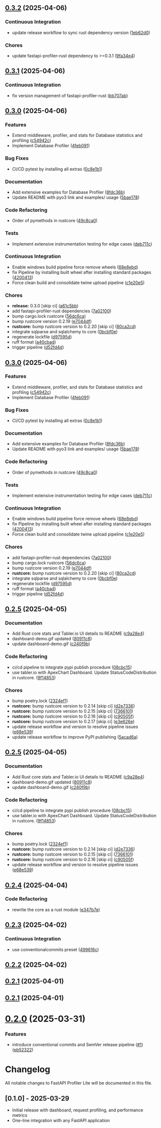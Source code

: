 ## [0.3.2](https://github.com/al91liwo/fastapi-profiler-lite/compare/v0.3.1...v0.3.2) (2025-04-06)


### Continuous Integration

* update release workflow to sync rust dependency version ([1eb62d0](https://github.com/al91liwo/fastapi-profiler-lite/commit/1eb62d0b6ce42409f7f2595906cd3313679cdff1))


### Chores

* update fastapi-profiler-rust dependency to >=0.3.1 ([9fa34e4](https://github.com/al91liwo/fastapi-profiler-lite/commit/9fa34e4cf45bc7a8cc498be1cec1d59b1017ac7b))

## [0.3.1](https://github.com/al91liwo/fastapi-profiler-lite/compare/v0.3.0...v0.3.1) (2025-04-06)


### Continuous Integration

* fix version management of fastapi-profiler-rust ([bb707ab](https://github.com/al91liwo/fastapi-profiler-lite/commit/bb707ab60b1c13f3c15e324e6392c7481659bc90))

## [0.3.0](https://github.com/al91liwo/fastapi-profiler-lite/compare/v0.2.5...v0.3.0) (2025-04-06)


### Features

* Extend middleware, profiler, and stats for Database statistics and profiling ([c54942c](https://github.com/al91liwo/fastapi-profiler-lite/commit/c54942cd308e14b2250c87e4814ec151526e3067))
* Implement Database Profiler ([4feb091](https://github.com/al91liwo/fastapi-profiler-lite/commit/4feb091bd55189c6f127e4d48074dd775e6a6845))


### Bug Fixes

* CI/CD pytest by installing all extras ([0c8e1b1](https://github.com/al91liwo/fastapi-profiler-lite/commit/0c8e1b160e8ff66c95832a8703d110722439e327))


### Documentation

* Add extensive examples for Database Profiler ([8fdc36b](https://github.com/al91liwo/fastapi-profiler-lite/commit/8fdc36b918c338355653b7172fe88cacf4882894))
* Update README with pyo3 link and examples/ usage ([5bae178](https://github.com/al91liwo/fastapi-profiler-lite/commit/5bae1784d4d19c928ae3c62c29bc56c108def62f))


### Code Refactoring

* Order of pymethods in rustcore ([49c8ca0](https://github.com/al91liwo/fastapi-profiler-lite/commit/49c8ca0d7a312c153df2b734118987d77993b794))


### Tests

* Implement extensive instrumentation testing for edge cases ([deb711c](https://github.com/al91liwo/fastapi-profiler-lite/commit/deb711c0b44d934bf9ce92e8d0817d3c71861d97))


### Continuous Integration

* Enable windows build pipeline force remove wheels ([68e8ebd](https://github.com/al91liwo/fastapi-profiler-lite/commit/68e8ebdd47f1243a0efc00462a89f9cac944cf6c))
* fix Pipeline by installing built wheel after installing standard packages ([4200413](https://github.com/al91liwo/fastapi-profiler-lite/commit/42004139b61ca1762c2644a6fda50f920d85618f))
* Force clean build and consolidate twine upload pipeline ([c1e20e5](https://github.com/al91liwo/fastapi-profiler-lite/commit/c1e20e55e14df978176c50f1c327a4be69bb75f1))


### Chores

* **release:** 0.3.0 [skip ci] ([a61c5bb](https://github.com/al91liwo/fastapi-profiler-lite/commit/a61c5bbe4ab042b0e271ca14279d6231239df840))
* add fastapi-profiler-rust dependencies ([7a02100](https://github.com/al91liwo/fastapi-profiler-lite/commit/7a02100e2d92398270e83d66cac8d65d679de622))
* bump cargo.lock rustcore ([56dc6ca](https://github.com/al91liwo/fastapi-profiler-lite/commit/56dc6ca1859e30fcb9b78c9dd7fc83ebd28fca2f))
* bump rustcore version 0.2.19 ([e7044df](https://github.com/al91liwo/fastapi-profiler-lite/commit/e7044df0401872284c412e1e73913ef438e81995))
* **rustcore:** bump rustcore version to 0.2.20 [skip ci] ([80ca2cd](https://github.com/al91liwo/fastapi-profiler-lite/commit/80ca2cd5bc9475aa80196ab5ad0ce99764b678f2))
* integrate sqlparse and sqlalchemy to core ([0bcbf0e](https://github.com/al91liwo/fastapi-profiler-lite/commit/0bcbf0ef24740d3839b8dfbd577fd9aade19c49c))
* regenerate lockfile ([d97595d](https://github.com/al91liwo/fastapi-profiler-lite/commit/d97595dce7f8ceb5afe3ce6a2fe953c33ae2b115))
* ruff format ([a40cbad](https://github.com/al91liwo/fastapi-profiler-lite/commit/a40cbadfbd797a4b8ff6ed5b0ee6fcf962ab14d7))
* trigger pipeline ([d52fd4d](https://github.com/al91liwo/fastapi-profiler-lite/commit/d52fd4dcb920b8f7dfa619593bc571aadcd60a09))

## [0.3.0](https://github.com/al91liwo/fastapi-profiler-lite/compare/v0.2.5...v0.3.0) (2025-04-06)


### Features

* Extend middleware, profiler, and stats for Database statistics and profiling ([c54942c](https://github.com/al91liwo/fastapi-profiler-lite/commit/c54942cd308e14b2250c87e4814ec151526e3067))
* Implement Database Profiler ([4feb091](https://github.com/al91liwo/fastapi-profiler-lite/commit/4feb091bd55189c6f127e4d48074dd775e6a6845))


### Bug Fixes

* CI/CD pytest by installing all extras ([0c8e1b1](https://github.com/al91liwo/fastapi-profiler-lite/commit/0c8e1b160e8ff66c95832a8703d110722439e327))


### Documentation

* Add extensive examples for Database Profiler ([8fdc36b](https://github.com/al91liwo/fastapi-profiler-lite/commit/8fdc36b918c338355653b7172fe88cacf4882894))
* Update README with pyo3 link and examples/ usage ([5bae178](https://github.com/al91liwo/fastapi-profiler-lite/commit/5bae1784d4d19c928ae3c62c29bc56c108def62f))


### Code Refactoring

* Order of pymethods in rustcore ([49c8ca0](https://github.com/al91liwo/fastapi-profiler-lite/commit/49c8ca0d7a312c153df2b734118987d77993b794))


### Tests

* Implement extensive instrumentation testing for edge cases ([deb711c](https://github.com/al91liwo/fastapi-profiler-lite/commit/deb711c0b44d934bf9ce92e8d0817d3c71861d97))


### Continuous Integration

* Enable windows build pipeline force remove wheels ([68e8ebd](https://github.com/al91liwo/fastapi-profiler-lite/commit/68e8ebdd47f1243a0efc00462a89f9cac944cf6c))
* fix Pipeline by installing built wheel after installing standard packages ([4200413](https://github.com/al91liwo/fastapi-profiler-lite/commit/42004139b61ca1762c2644a6fda50f920d85618f))
* Force clean build and consolidate twine upload pipeline ([c1e20e5](https://github.com/al91liwo/fastapi-profiler-lite/commit/c1e20e55e14df978176c50f1c327a4be69bb75f1))


### Chores

* add fastapi-profiler-rust dependencies ([7a02100](https://github.com/al91liwo/fastapi-profiler-lite/commit/7a02100e2d92398270e83d66cac8d65d679de622))
* bump cargo.lock rustcore ([56dc6ca](https://github.com/al91liwo/fastapi-profiler-lite/commit/56dc6ca1859e30fcb9b78c9dd7fc83ebd28fca2f))
* bump rustcore version 0.2.19 ([e7044df](https://github.com/al91liwo/fastapi-profiler-lite/commit/e7044df0401872284c412e1e73913ef438e81995))
* **rustcore:** bump rustcore version to 0.2.20 [skip ci] ([80ca2cd](https://github.com/al91liwo/fastapi-profiler-lite/commit/80ca2cd5bc9475aa80196ab5ad0ce99764b678f2))
* integrate sqlparse and sqlalchemy to core ([0bcbf0e](https://github.com/al91liwo/fastapi-profiler-lite/commit/0bcbf0ef24740d3839b8dfbd577fd9aade19c49c))
* regenerate lockfile ([d97595d](https://github.com/al91liwo/fastapi-profiler-lite/commit/d97595dce7f8ceb5afe3ce6a2fe953c33ae2b115))
* ruff format ([a40cbad](https://github.com/al91liwo/fastapi-profiler-lite/commit/a40cbadfbd797a4b8ff6ed5b0ee6fcf962ab14d7))
* trigger pipeline ([d52fd4d](https://github.com/al91liwo/fastapi-profiler-lite/commit/d52fd4dcb920b8f7dfa619593bc571aadcd60a09))

## [0.2.5](https://github.com/al91liwo/fastapi-profiler-lite/compare/v0.2.4...v0.2.5) (2025-04-05)


### Documentation

* Add Rust core stats and Tabler.io UI details to README ([c9a28e4](https://github.com/al91liwo/fastapi-profiler-lite/commit/c9a28e4a124e45edf0567d94efa11becbab510f9))
* dashboard-demo.gif updated ([80911c8](https://github.com/al91liwo/fastapi-profiler-lite/commit/80911c86888f4adcaf13a991b774513ffc10e71d))
* update dashboard-demo.gif ([c240f9b](https://github.com/al91liwo/fastapi-profiler-lite/commit/c240f9b0dc60875cf30fd86c1bd6e3eb802ea84b))


### Code Refactoring

* ci/cd pipeline to integrate pypi publish procedure ([08cbc15](https://github.com/al91liwo/fastapi-profiler-lite/commit/08cbc1504458ec1012aa0d3403d76c3fd65ef3b7))
* use tabler.io with ApexChart Dashboard. Update StatusCodeDistribution in rustcore. ([9f14853](https://github.com/al91liwo/fastapi-profiler-lite/commit/9f14853c44213248fcc1b8796ca2f15f11e0f837))


### Chores

* bump poetry.lock ([2324ef1](https://github.com/al91liwo/fastapi-profiler-lite/commit/2324ef140204ee38cae825c25f638297ad487af7))
* **rustcore:** bump rustcore version to 0.2.14 [skip ci] ([d2e7336](https://github.com/al91liwo/fastapi-profiler-lite/commit/d2e73369bab6babe1166b15ce678cd798434a128))
* **rustcore:** bump rustcore version to 0.2.15 [skip ci] ([7366101](https://github.com/al91liwo/fastapi-profiler-lite/commit/7366101e0e4c8155493e095872b61ade18d85a5c))
* **rustcore:** bump rustcore version to 0.2.16 [skip ci] ([c90505f](https://github.com/al91liwo/fastapi-profiler-lite/commit/c90505f8a4254d53452a1bf094ab01dd568ad67e))
* **rustcore:** bump rustcore version to 0.2.17 [skip ci] ([e3e626e](https://github.com/al91liwo/fastapi-profiler-lite/commit/e3e626ec1596ebee323f57f0992a492fcbdb58b7))
* update release workflow and version to resolve pipeline issues ([e68e539](https://github.com/al91liwo/fastapi-profiler-lite/commit/e68e539933765272a818adc29132e3764d97494c))
* update release workflow to improve PyPI publishing ([5acad6a](https://github.com/al91liwo/fastapi-profiler-lite/commit/5acad6a2e70a213a806e21b2341373e1118591c5))

## [0.2.5](https://github.com/al91liwo/fastapi-profiler-lite/compare/v0.2.4...v0.2.5) (2025-04-05)


### Documentation

* Add Rust core stats and Tabler.io UI details to README ([c9a28e4](https://github.com/al91liwo/fastapi-profiler-lite/commit/c9a28e4a124e45edf0567d94efa11becbab510f9))
* dashboard-demo.gif updated ([80911c8](https://github.com/al91liwo/fastapi-profiler-lite/commit/80911c86888f4adcaf13a991b774513ffc10e71d))
* update dashboard-demo.gif ([c240f9b](https://github.com/al91liwo/fastapi-profiler-lite/commit/c240f9b0dc60875cf30fd86c1bd6e3eb802ea84b))


### Code Refactoring

* ci/cd pipeline to integrate pypi publish procedure ([08cbc15](https://github.com/al91liwo/fastapi-profiler-lite/commit/08cbc1504458ec1012aa0d3403d76c3fd65ef3b7))
* use tabler.io with ApexChart Dashboard. Update StatusCodeDistribution in rustcore. ([9f14853](https://github.com/al91liwo/fastapi-profiler-lite/commit/9f14853c44213248fcc1b8796ca2f15f11e0f837))


### Chores

* bump poetry.lock ([2324ef1](https://github.com/al91liwo/fastapi-profiler-lite/commit/2324ef140204ee38cae825c25f638297ad487af7))
* **rustcore:** bump rustcore version to 0.2.14 [skip ci] ([d2e7336](https://github.com/al91liwo/fastapi-profiler-lite/commit/d2e73369bab6babe1166b15ce678cd798434a128))
* **rustcore:** bump rustcore version to 0.2.15 [skip ci] ([7366101](https://github.com/al91liwo/fastapi-profiler-lite/commit/7366101e0e4c8155493e095872b61ade18d85a5c))
* **rustcore:** bump rustcore version to 0.2.16 [skip ci] ([c90505f](https://github.com/al91liwo/fastapi-profiler-lite/commit/c90505f8a4254d53452a1bf094ab01dd568ad67e))
* update release workflow and version to resolve pipeline issues ([e68e539](https://github.com/al91liwo/fastapi-profiler-lite/commit/e68e539933765272a818adc29132e3764d97494c))

## [0.2.4](https://github.com/al91liwo/fastapi-profiler-lite/compare/v0.2.3...v0.2.4) (2025-04-04)


### Code Refactoring

* rewrite the core as a rust module ([e347b7e](https://github.com/al91liwo/fastapi-profiler-lite/commit/e347b7eb9b5fefb7fb01cd7461887bc23ca9fcb4))

## [0.2.3](https://github.com/al91liwo/fastapi-profiler-lite/compare/v0.2.2...v0.2.3) (2025-04-02)


### Continuous Integration

* use conventionalcommits preset ([499616c](https://github.com/al91liwo/fastapi-profiler-lite/commit/499616c56c19dc7d95091012cfc2738b3cd58ce9))

## [0.2.2](https://github.com/al91liwo/fastapi-profiler-lite/compare/v0.2.1...v0.2.2) (2025-04-02)

## [0.2.1](https://github.com/al91liwo/fastapi-profiler-lite/compare/v0.2.0...v0.2.1) (2025-04-01)

## [0.2.1](https://github.com/al91liwo/fastapi-profiler-lite/compare/v0.2.0...v0.2.1) (2025-04-01)

# [0.2.0](https://github.com/al91liwo/fastapi-profiler-lite/compare/v0.1.0...v0.2.0) (2025-03-31)


### Features

* introduce conventional commits  and SemVer release pipeline ([#1](https://github.com/al91liwo/fastapi-profiler-lite/issues/1)) ([eb52322](https://github.com/al91liwo/fastapi-profiler-lite/commit/eb523220b78472139f4f0fa625fe9d26464fa654))

# Changelog

All notable changes to FastAPI Profiler Lite will be documented in this file.

## [0.1.0] - 2025-03-29
- Initial release with dashboard, request profiling, and performance metrics
- One-line integration with any FastAPI application
